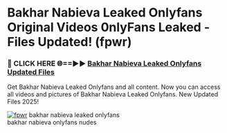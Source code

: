 # Bakhar Nabieva Leaked Onlyfans Original Videos 0nlyFans Leaked - Files Updated! (fpwr)

<h3>🔴 CLICK HERE 🌐==►► <a href="https://tinyurl.com/2jnfzry5" rel="nofollow">Bakhar Nabieva Leaked Onlyfans Updated Files</a></h3>

Get Bakhar Nabieva Leaked Onlyfans and all content. Now you can access all videos and pictures of Bakhar Nabieva Leaked Onlyfans. New Updated Files 2025!

[![fpwr](https://i.imgur.com/GyGTBgg.gif)](https://tinyurl.com/2jnfzry5)
bakhar nabieva leaked onlyfans<br>
bakhar nabieva onlyfans nudes